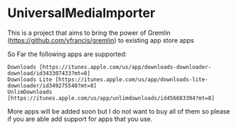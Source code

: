 UniversalMediaImporter
======================

This is a project that aims to bring the power of Gremlin (https://github.com/yfrancis/gremlin) to existing app store apps

So Far the following apps are supported:

	Downloads [https://itunes.apple.com/us/app/downloads-downloader-download/id343307433?mt=8]
	Downloads Lite [https://itunes.apple.com/us/app/downloads-lite-downloader/id349275540?mt=8]
	UnlimDownloads [https://itunes.apple.com/us/app/unlimdownloads/id456683394?mt=8]

More apps will be added soon but I do not want to buy all of them so please if you are able add support for apps that you use.